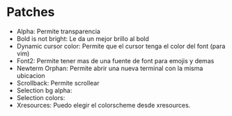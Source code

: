 # Patches

- Alpha: Permite transparencia
- Bold is not bright: Le da un mejor brillo al bold
- Dynamic cursor color: Permite que el cursor tenga el color del font (para vim)
- Font2: Permite tener mas de una fuente de font para emojis y demas
- Newterm Orphan: Permite abrir una nueva terminal con la misma ubicacion
- Scrollback: Permite scrollear
- Selection bg alpha:
- Selection colors:
- Xresources: Puedo elegir el colorscheme desde xresources.

